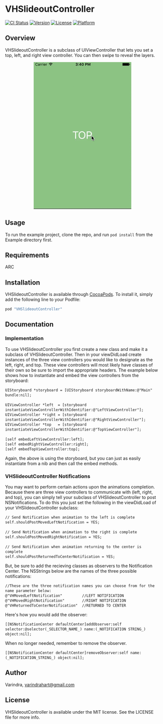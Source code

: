 # VHSlideoutController

[![CI Status](http://img.shields.io/travis/Varindra/VHSlideoutController.svg?style=flat)](https://travis-ci.org/Varindra/VHSlideoutController)
[![Version](https://img.shields.io/cocoapods/v/VHSlideoutController.svg?style=flat)](http://cocoapods.org/pods/VHSlideoutController)
[![License](https://img.shields.io/cocoapods/l/VHSlideoutController.svg?style=flat)](http://cocoapods.org/pods/VHSlideoutController)
[![Platform](https://img.shields.io/cocoapods/p/VHSlideoutController.svg?style=flat)](http://cocoapods.org/pods/VHSlideoutController)

## Overview

VHSlideoutController is a subclass of UIViewController that lets you set a top, left, and right view controller. You can then swipe to reveal the layers.


<p align = center> <img src= "https://github.com/vhart/VHSlideoutController/blob/master/VHSlideoutControllerDemo.gif" /> </p>

## Usage

To run the example project, clone the repo, and run `pod install` from the Example directory first.

## Requirements
ARC

## Installation

VHSlideoutController is available through [CocoaPods](http://cocoapods.org). To install
it, simply add the following line to your Podfile:

```ruby
pod "VHSlideoutController"
```

## Documentation

### Implementation
To use VHSlideoutController you first create a new class and make it a subclass of VHSlideoutController.
Then in your viewDidLoad create instances of the three view controllers you would like to designate as the left, right, and top. These view controllers will most likely have classes of their own so be sure to import the appropriate headers. 
The example below shows how to instantiate and embed the view controllers from the storyboard:
```objC
UIStoryboard *storyboard = [UIStoryboard storyboardWithName:@"Main" bundle:nil];
    
UIViewController *left  = [storyboard instantiateViewControllerWithIdentifier:@"LeftViewController"];
UIViewController *right = [storyboard instantiateViewControllerWithIdentifier:@"RightViewController"];
UIViewController *top   = [storyboard instantiateViewControllerWithIdentifier:@"TopViewController"];

[self embedLeftViewController:left];
[self embedRightViewController:right];
[self embedTopViewController:top];
```
Again, the above is using the storyboard, but you can just as easily instantiate from a nib and then call the embed methods.

### VHSlideoutController Notifications
You may want to perform certain actions upon the animations completion. Because there are three view controllers to communicate with (left, right, and top), you can simply tell your subclass of VHSlideoutController to post NSNotifications.
To do this you just set the following in the viewDidLoad of your VHSlideoutController subclass:
```objC
// Send Notification when animation to the left is complete
self.shouldPostMovedLeftNotification = YES;
  
// Send Notification when animation to the right is complete
self.shouldPostMovedRightNotification = YES;

// Send Notification when animation returning to the center is complete
self.shouldPostReturnedToCenterNotification = YES;
```
But, be sure to add the recieving classes as observers to the Notification Center.
The NSStrings below are the names of the three possible notifications:
```objC
//These are the three notification names you can choose from for the name parameter below:
@"VHMovedLeftNotification"         //LEFT NOTIFICATION
@"VHMovedRightNotification"        //RIGHT NOTIFICATION
@"VHReturnedToCenterNotification"  //RETURNED TO CENTER
```
Here's how you would add the observer:
```objC
[[NSNotificationCenter defaultCenter]addObserver:self selector:@selector(_SELECTOR_NAME_) name:(_NOTIFICATION STRING_) object:nil];
```
When no longer needed, remember to remove the observer. 
```objC
[[NSNotificationCenter defaultCenter]removeObserver:self name:(_NOTIFICATION_STRING_) object:nil];
```

## Author

Varindra, varindrahart@gmail.com

## License

VHSlideoutController is available under the MIT license. See the LICENSE file for more info.
